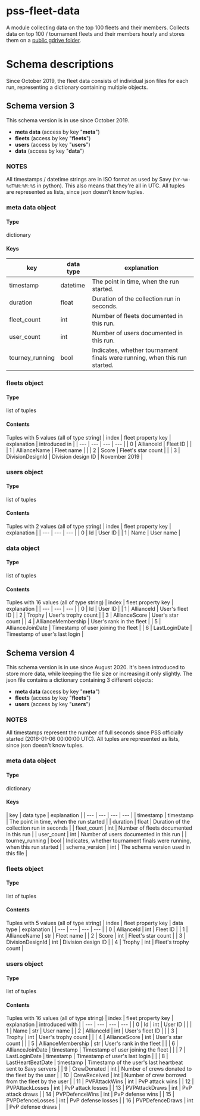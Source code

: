 # pss-fleet-data
A module collecting data on the top 100 fleets and their members.
Collects data on top 100 / tournament fleets and their members hourly and stores them on a [public gdrive folder](https://drive.google.com/drive/folders/10wOZgAQk_0St2Y_jC3UW497LVpBNxWmP).

# Schema descriptions

Since October 2019, the fleet data consists of individual json files for each run, representing a dictionary containing multiple objects.

## Schema version 3

This schema version is in use since October 2019.

- **meta data** (access by key "**meta**")
- **fleets** (access by key "**fleets**")
- **users** (access by key "**users**")
- **data** (access by key "**data**")

### NOTES
All timestamps / datetime strings are in ISO format as used by Savy (`%Y-%m-%dT%H:%M:%S` in python). This also means that they're all in UTC.
All tuples are represented as lists, since json doesn't know tuples.

### **meta data** object
#### Type
dictionary
#### Keys
| key | data type | explanation |
| --- | --- | --- |
| timestamp | datetime | The point in time, when the run started. |
| duration | float | Duration of the collection run in seconds. |
| fleet_count | int | Number of fleets documented in this run. |
| user_count | int | Number of users documented in this run. |
| tourney_running | bool | Indicates, whether tournament finals were running, when this run started. |

### **fleets** object
#### Type
list of tuples
#### Contents
Tuples with 5 values (all of type string)
| index | fleet property key | explanation | introduced in |
| --- | --- | --- | --- |
| 0 | AllianceId | Fleet ID |  |
| 1 | AllianceName | Fleet name |  |
| 2 | Score | Fleet's star count |  |
| 3 | DivisionDesignId | Division design ID | November 2019 |

### **users** object
#### Type
list of tuples
#### Contents
Tuples with 2 values (all of type string)
| index | fleet property key | explanation |
| --- | --- | --- |
| 0 | Id | User ID |
| 1 | Name | User name |

### **data** object
#### Type
list of tuples
#### Contents
Tuples with 16 values (all of type string)
| index | fleet property key | explanation |
| --- | --- | --- |
| 0 | Id | User ID |
| 1 | AllianceId | User's fleet ID |
| 2 | Trophy | User's trophy count |
| 3 | AllianceScore | User's star count |
| 4 | AllianceMembership | User's rank in the fleet |
| 5 | AllianceJoinDate | Timestamp of user joining the fleet |
| 6 | LastLoginDate | Timestamp of user's last login |

## Schema version 4

This schema version is in use since August 2020. It's been introduced to store more data, while keeping the file size or increasing it only slightly. The json file contains a dictionary containing 3 different objects:

- **meta data** (access by key "**meta**")
- **fleets** (access by key "**fleets**")
- **users** (access by key "**users**")

### NOTES
All timestamps represent the number of full seconds since PSS officially started (2016-01-06 00:00:00 UTC).
All tuples are represented as lists, since json doesn't know tuples.

### **meta data** object
#### Type
dictionary
#### Keys
| key | data type | explanation |
| --- | --- | --- | --- |
| timestamp | timestamp | The point in time, when the run started |
| duration | float | Duration of the collection run in seconds |
| fleet_count | int | Number of fleets documented in this run |
| user_count | int | Number of users documented in this run |
| tourney_running | bool | Indicates, whether tournament finals were running, when this run started |
| schema_version | int | The schema version used in this file |

### **fleets** object
#### Type
list of tuples
#### Contents
Tuples with 5 values (all of type string)
| index | fleet property key | data type | explanation |
| --- | --- | --- | --- |
| 0 | AllianceId | int | Fleet ID |
| 1 | AllianceName | str | Fleet name |
| 2 | Score | int | Fleet's star count |
| 3 | DivisionDesignId | int | Division design ID |
| 4 | Trophy | int | Fleet's trophy count |

### **users** object
#### Type
list of tuples
#### Contents
Tuples with 16 values (all of type string)
| index | fleet property key | explanation | introduced with |
| --- | --- | --- | --- |
| 0 | Id | int | User ID |  |
| 1 | Name | str | User name |
| 2 | AllianceId | int | User's fleet ID |  |
| 3 | Trophy | int | User's trophy count |  |
| 4 | AllianceScore | int | User's star count |  |
| 5 | AllianceMembership | str | User's rank in the fleet |  |
| 6 | AllianceJoinDate | timestamp | Timestamp of user joining the fleet |  |
| 7 | LastLoginDate | timestamp | Timestamp of user's last login |  |
| 8 | LastHeartBeatDate | timestamp | Timestamp of the user's last heartbeat sent to Savy servers |
| 9 | CrewDonated | int | Number of crews donated to the fleet by the user |
| 10 | CrewReceived | int | Number of crew borrowd from the fleet by the user |
| 11 | PVPAttackWins | int | PvP attack wins |
| 12 | PVPAttackLosses | int | PvP attack losses |
| 13 | PVPAttackDraws | int | PvP attack draws |
| 14 | PVPDefenceWins | int | PvP defense wins |
| 15 | PVPDefenceLosses | int | PvP defense losses |
| 16 | PVPDefenceDraws | int | PvP defense draws |